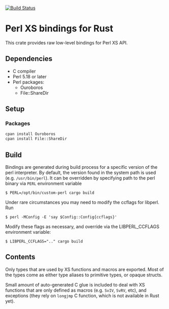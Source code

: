 [![Build Status](https://travis-ci.org/vickenty/perl-sys.svg?branch=master)](https://travis-ci.org/vickenty/perl-sys)

# Perl XS bindings for Rust

This crate provides raw low-level bindings for Perl XS API.

## Dependencies

* C compiler
* Perl 5.18 or later
* Perl packages:
  * Ouroboros
  * File::ShareDir

## Setup

### Packages

```bash
cpan install Ouroboros
cpan install File::ShareDir
```

## Build

Bindings are generated during build process for a specific version of the perl
interpreter. By default, the version found in the system path is used (e.g.
`/usr/bin/perl`). It can be overridden by specifying path to the perl binary
via `PERL` environment variable

    $ PERL=/opt/bin/custom-perl cargo build

Under rare circumstances you may need to modify the ccflags for libperl. Run

    $ perl -MConfig -E 'say $Config::Config{ccflags}'

Modify these flags as necessary, and override via the LIBPERL_CCFLAGS environment variable:

    $ LIBPERL_CCFLAGS=".." cargo build

## Contents

Only types that are used by XS functions and macros are exported. Most of the
types come as either type aliases to primitive types, or opaque structs.

Small amount of auto-generated C glue is included to deal with XS functions
that are only defined as macros (e.g. `SvIV`, `SvRV`, etc), and exceptions
(they rely on `longjmp` C function, which is not available in Rust yet).
